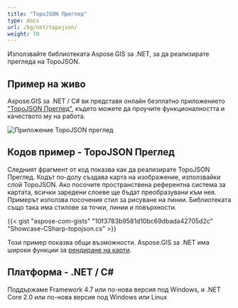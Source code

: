 ```yaml
---
title: "TopoJSON Преглед"
type: docs
url: /bg/net/topojson/
weight: 70
---
```


Използвайте библиотеката Aspose.GIS за .NET, за да реализирате прегледа на TopoJSON.

## **Пример на живо**

Aspose.GIS за .NET / C# ви представя онлайн безплатно приложението ["TopoJSON Преглед"](https://products.aspose.app/gis/viewer/topojson), където можете да проучите функционалността и качеството му на работа.

![Приложение TopoJSON преглед](viewer.png)

## **Кодов пример - TopoJSON Преглед**

Следният фрагмент от код показва как да реализирате TopoJSON Преглед. Кодът по-долу създава карта на изображение, използвайки слой TopoJSON. Ако посочите пространствена референтна система за картата, всички заредени слоеве ще бъдат преобразувани към нея.
Примерът използва посочения стил за рисуване на линии. Библиотеката също така има стилове за точки, линии и повърхности.

{{< gist "aspose-com-gists" "10f3783b9581d10bc69dbada42705d2c" "Showcase-CSharp-topojson.cs" >}}

Този пример показва общи възможности. Aspose.GIS за .NET има широки функции за [рендиране на карти](https://docs.aspose.com/gis/net/map-rendering/).

## **Платформа - .NET / C#**

Поддържаме Framework 4.7 или по-нова версия под Windows, и .NET Core 2.0 или по-нова версия под Windows или Linux
